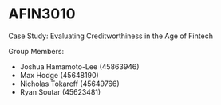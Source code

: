# AFIN3010


Case Study: Evaluating Creditworthiness in the Age of Fintech

Group Members:
* Joshua Hamamoto-Lee (45863946)
* Max Hodge (45648190)
* Nicholas Tokareff (45649766)
* Ryan Soutar (45623481)
